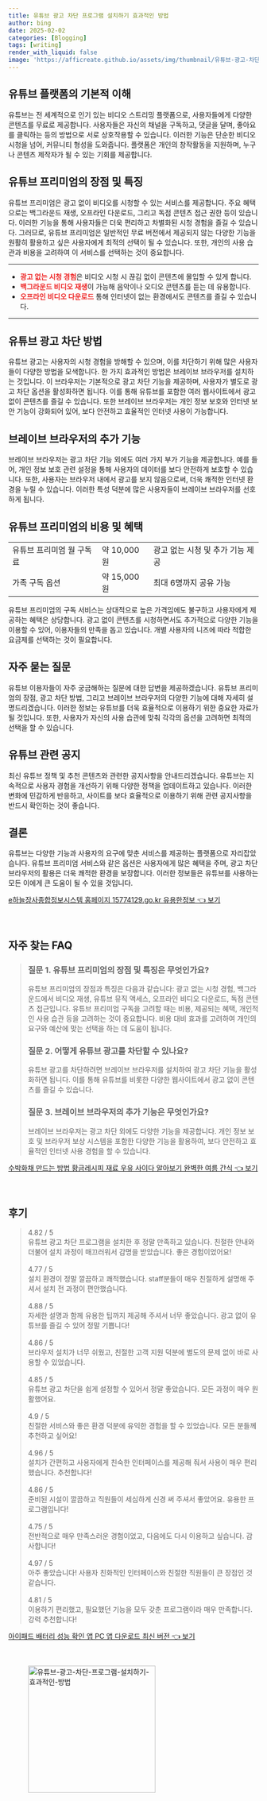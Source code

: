 ```yaml
---
title: 유튜브 광고 차단 프로그램 설치하기 효과적인 방법
author: bing
date: 2025-02-02
categories: [Blogging]
tags: [writing]
render_with_liquid: false
image: 'https://afficreate.github.io/assets/img/thumbnail/유튜브-광고-차단-프로그램-설치하기-효과적인-방법.webp'
---
```



<h2 id='유튜브_플랫폼_이해'>유튜브 플랫폼의 기본적 이해</h2>

<p>유튜브는 전 세계적으로 인기 있는 비디오 스트리밍 플랫폼으로, 사용자들에게 다양한 콘텐츠를 무료로 제공합니다. 사용자들은 자신의 채널을 구독하고, 댓글을 달며, 좋아요를 클릭하는 등의 방법으로 서로 상호작용할 수 있습니다. 이러한 기능은 단순한 비디오 시청을 넘어, 커뮤니티 형성을 도와줍니다. 플랫폼은 개인의 창작활동을 지원하며, 누구나 콘텐츠 제작자가 될 수 있는 기회를 제공합니다.</p>

<h2 id='유튜브_프리미엄의_장점'>유튜브 프리미엄의 장점 및 특징</h2>

<p>유튜브 프리미엄은 광고 없이 비디오를 시청할 수 있는 서비스를 제공합니다. 주요 혜택으로는 백그라운드 재생, 오프라인 다운로드, 그리고 독점 콘텐츠 접근 권한 등이 있습니다. 이러한 기능을 통해 사용자들은 더욱 편리하고 차별화된 시청 경험을 즐길 수 있습니다. 그러므로, 유튜브 프리미엄은 일반적인 무료 버전에서 제공되지 않는 다양한 기능을 원활히 활용하고 싶은 사용자에게 최적의 선택이 될 수 있습니다. 또한, 개인의 사용 습관과 비용을 고려하여 이 서비스를 선택하는 것이 중요합니다.</p>

<hr />

<ul>
    <li><b><span style="color: #ee2323;">광고 없는 시청 경험</span></b>은 비디오 시청 시 끊김 없이 콘텐츠에 몰입할 수 있게 합니다.</li>
    <li><b><span style="color: #ee2323;">백그라운드 비디오 재생</span></b>이 가능해 음악이나 오디오 콘텐츠를 듣는 데 유용합니다.</li>
    <li><b><span style="color: #ee2323;">오프라인 비디오 다운로드</span></b> 통해 인터넷이 없는 환경에서도 콘텐츠를 즐길 수 있습니다.</li>
</ul>

<hr />

<h2 id='유튜브_광고_차단'>유튜브 광고 차단 방법</h2>

<p>유튜브 광고는 사용자의 시청 경험을 방해할 수 있으며, 이를 차단하기 위해 많은 사용자들이 다양한 방법을 모색합니다. 한 가지 효과적인 방법은 브레이브 브라우저를 설치하는 것입니다. 이 브라우저는 기본적으로 광고 차단 기능을 제공하며, 사용자가 별도로 광고 차단 옵션을 활성화하면 됩니다. 이를 통해 유튜브를 포함한 여러 웹사이트에서 광고 없이 콘텐츠를 즐길 수 있습니다. 또한 브레이브 브라우저는 개인 정보 보호와 인터넷 보안 기능이 강화되어 있어, 보다 안전하고 효율적인 인터넷 사용이 가능합니다.</p>

<h2 id='브레이브_브라우저의_기능'>브레이브 브라우저의 추가 기능</h2>

<p>브레이브 브라우저는 광고 차단 기능 외에도 여러 가지 부가 기능을 제공합니다. 예를 들어, 개인 정보 보호 관련 설정을 통해 사용자의 데이터를 보다 안전하게 보호할 수 있습니다. 또한, 사용자는 브라우저 내에서 광고를 보지 않음으로써, 더욱 쾌적한 인터넷 환경을 누릴 수 있습니다. 이러한 특성 덕분에 많은 사용자들이 브레이브 브라우저를 선호하게 됩니다.</p>

<h2 id='유튜브_프리미엄_비용'>유튜브 프리미엄의 비용 및 혜택</h2>

<table>
    <tr>
        <td>유튜브 프리미엄 월 구독료</td>
        <td>약 10,000원</td>
        <td>광고 없는 시청 및 추가 기능 제공</td>
    </tr>
    <tr>
        <td>가족 구독 옵션</td>
        <td>약 15,000원</td>
        <td>최대 6명까지 공유 가능</td>
    </tr>
</table>

<p>유튜브 프리미엄의 구독 서비스는 상대적으로 높은 가격임에도 불구하고 사용자에게 제공하는 혜택은 상당합니다. 광고 없이 콘텐츠를 시청하면서도 추가적으로 다양한 기능을 이용할 수 있어, 이용자들의 만족을 돕고 있습니다. 개별 사용자의 니즈에 따라 적합한 요금제를 선택하는 것이 필요합니다.</p>

<h2 id='자주_묻는_질문'>자주 묻는 질문</h2>

<p>유튜브 이용자들이 자주 궁금해하는 질문에 대한 답변을 제공하겠습니다. 유튜브 프리미엄의 장점, 광고 차단 방법, 그리고 브레이브 브라우저의 다양한 기능에 대해 자세히 설명드리겠습니다. 이러한 정보는 유튜브를 더욱 효율적으로 이용하기 위한 중요한 자료가 될 것입니다. 또한, 사용자가 자신의 사용 습관에 맞춰 각각의 옵션을 고려하면 최적의 선택을 할 수 있습니다.</p>

<h2 id='유튜브_관련_공지'>유튜브 관련 공지</h2>

<p>최신 유튜브 정책 및 추천 콘텐츠와 관련한 공지사항을 안내드리겠습니다. 유튜브는 지속적으로 사용자 경험을 개선하기 위해 다양한 정책을 업데이트하고 있습니다. 이러한 변화에 민감하게 반응하고, 사이트를 보다 효율적으로 이용하기 위해 관련 공지사항을 반드시 확인하는 것이 좋습니다.</p>

<h2 id='결론'>결론</h2>

<p>유튜브는 다양한 기능과 사용자의 요구에 맞춘 서비스를 제공하는 플랫폼으로 자리잡았습니다. 유튜브 프리미엄 서비스와 같은 옵션은 사용자에게 많은 혜택을 주며, 광고 차단 브라우저의 활용은 더욱 쾌적한 환경을 보장합니다. 이러한 정보들은 유튜브를 사용하는 모든 이에게 큰 도움이 될 수 있을 것입니다.</p>


<p><a class="click-button" title="e하늘장사종합정보시스템 홈페이지 15774129.go.kr 유용한정보" href="https://afficreate.github.io/posts/e%ED%95%98%EB%8A%98%EC%9E%A5%EC%82%AC%EC%A2%85%ED%95%A9%EC%A0%95%EB%B3%B4%EC%8B%9C%EC%8A%A4%ED%85%9C-%ED%99%88%ED%8E%98%EC%9D%B4%EC%A7%80-15774129.go.kr-%EC%9C%A0%EC%9A%A9%ED%95%9C%EC%A0%95%EB%B3%B4/" rel="dofollow">e하늘장사종합정보시스템 홈페이지 15774129.go.kr 유용한정보 👈 보기</a></p><br>
<h2 id='자주_찾는_FAQ'>자주 찾는 FAQ</h2>
<div itemscope="" itemtype="https://schema.org/FAQPage"> 
<blockquote> 
<div itemscope="" itemprop="mainEntity" itemtype="https://schema.org/Question"> 
<h3 itemprop="name">질문 1. 유튜브 프리미엄의 장점 및 특징은 무엇인가요?</h3> 
<div itemscope="" itemprop="acceptedAnswer" itemtype="https://schema.org/Answer"> 
<span itemprop="text"> 
<p>유튜브 프리미엄의 장점과 특징은 다음과 같습니다: 광고 없는 시청 경험, 백그라운드에서 비디오 재생, 유튜브 뮤직 액세스, 오프라인 비디오 다운로드, 독점 콘텐츠 접근입니다. 유튜브 프리미엄 구독을 고려할 때는 비용, 제공되는 혜택, 개인적인 사용 습관 등을 고려하는 것이 중요합니다. 비용 대비 효과를 고려하여 개인의 요구와 예산에 맞는 선택을 하는 데 도움이 됩니다.</p> 
</span> 
</div> 
</div> 

<div itemscope="" itemprop="mainEntity" itemtype="https://schema.org/Question"> 
<h3 itemprop="name">질문 2. 어떻게 유튜브 광고를 차단할 수 있나요?</h3> 
<div itemscope="" itemprop="acceptedAnswer" itemtype="https://schema.org/Answer"> 
<span itemprop="text"> 
<p>유튜브 광고를 차단하려면 브레이브 브라우저를 설치하여 광고 차단 기능을 활성화하면 됩니다. 이를 통해 유튜브를 비롯한 다양한 웹사이트에서 광고 없이 콘텐츠를 즐길 수 있습니다.</p> 
</span> 
</div> 
</div> 

<div itemscope="" itemprop="mainEntity" itemtype="https://schema.org/Question"> 
<h3 itemprop="name">질문 3. 브레이브 브라우저의 추가 기능은 무엇인가요?</h3> 
<div itemscope="" itemprop="acceptedAnswer" itemtype="https://schema.org/Answer"> 
<span itemprop="text"> 
<p>브레이브 브라우저는 광고 차단 외에도 다양한 기능을 제공합니다. 개인 정보 보호 및 브라우저 보상 시스템을 포함한 다양한 기능을 활용하여, 보다 안전하고 효율적인 인터넷 사용 경험을 할 수 있습니다.</p> 
</span> 
</div> 
</div> 
</blockquote> 
</div>
<p><a class="click-button" title="수박화채 만드는 방법 황금레시피 재료 우유 사이다 알아보기 완벽한 여름 간식" href="https://afficreate.github.io/posts/%EC%88%98%EB%B0%95%ED%99%94%EC%B1%84-%EB%A7%8C%EB%93%9C%EB%8A%94-%EB%B0%A9%EB%B2%95-%ED%99%A9%EA%B8%88%EB%A0%88%EC%8B%9C%ED%94%BC-%EC%9E%AC%EB%A3%8C-%EC%9A%B0%EC%9C%A0-%EC%82%AC%EC%9D%B4%EB%8B%A4-%EC%95%8C%EC%95%84%EB%B3%B4%EA%B8%B0-%EC%99%84%EB%B2%BD%ED%95%9C-%EC%97%AC%EB%A6%84-%EA%B0%84%EC%8B%9D/" rel="dofollow">수박화채 만드는 방법 황금레시피 재료 우유 사이다 알아보기 완벽한 여름 간식 👈 보기</a></p><br>
<h2 id='후기'>후기</h2>
<div itemscope itemtype="https://schema.org/Product">
  <blockquote>
  <div itemprop="review" itemscope itemtype="https://schema.org/Review">
      <div itemprop="reviewRating" itemscope itemtype="https://schema.org/Rating"> <span itemprop="ratingValue">4.82</span> / <span itemprop="bestRating">5</span> </div>
      <span itemprop="reviewBody">유튜브 광고 차단 프로그램을 설치한 후 정말 만족하고 있습니다. 친절한 안내와 더불어 설치 과정이 매끄러워서 감명을 받았습니다. 좋은 경험이었어요!</span>
  </div>
  <br>
  <div itemprop="review" itemscope itemtype="https://schema.org/Review">
      <div itemprop="reviewRating" itemscope itemtype="https://schema.org/Rating"> <span itemprop="ratingValue">4.77</span> / <span itemprop="bestRating">5</span> </div>
      <span itemprop="reviewBody">설치 환경이 정말 깔끔하고 쾌적했습니다. staff분들이 매우 친절하게 설명해 주셔서 설치 전 과정이 편안했습니다.</span>
  </div>
  <br>
  <div itemprop="review" itemscope itemtype="https://schema.org/Review">
      <div itemprop="reviewRating" itemscope itemtype="https://schema.org/Rating"> <span itemprop="ratingValue">4.88</span> / <span itemprop="bestRating">5</span> </div>
      <span itemprop="reviewBody">자세한 설명과 함께 유용한 팁까지 제공해 주셔서 너무 좋았습니다. 광고 없이 유튜브를 즐길 수 있어 정말 기쁩니다!</span>
  </div>
  <br>
  <div itemprop="review" itemscope itemtype="https://schema.org/Review">
      <div itemprop="reviewRating" itemscope itemtype="https://schema.org/Rating"> <span itemprop="ratingValue">4.86</span> / <span itemprop="bestRating">5</span> </div>
      <span itemprop="reviewBody">브라우저 설치가 너무 쉬웠고, 친절한 고객 지원 덕분에 별도의 문제 없이 바로 사용할 수 있었습니다.</span>
  </div>
  <br>
  <div itemprop="review" itemscope itemtype="https://schema.org/Review">
      <div itemprop="reviewRating" itemscope itemtype="https://schema.org/Rating"> <span itemprop="ratingValue">4.85</span> / <span itemprop="bestRating">5</span> </div>
      <span itemprop="reviewBody">유튜브 광고 차단을 쉽게 설정할 수 있어서 정말 좋았습니다. 모든 과정이 매우 원활했어요.</span>
  </div>
  <br>
  <div itemprop="review" itemscope itemtype="https://schema.org/Review">
      <div itemprop="reviewRating" itemscope itemtype="https://schema.org/Rating"> <span itemprop="ratingValue">4.9</span> / <span itemprop="bestRating">5</span> </div>
      <span itemprop="reviewBody">친절한 서비스와 좋은 환경 덕분에 유익한 경험을 할 수 있었습니다. 모든 분들께 추천하고 싶어요!</span>
  </div>
  <br>
  <div itemprop="review" itemscope itemtype="https://schema.org/Review">
      <div itemprop="reviewRating" itemscope itemtype="https://schema.org/Rating"> <span itemprop="ratingValue">4.96</span> / <span itemprop="bestRating">5</span> </div>
      <span itemprop="reviewBody">설치가 간편하고 사용자에게 친숙한 인터페이스를 제공해 줘서 사용이 매우 편리했습니다. 추천합니다!</span>
  </div>
  <br>
  <div itemprop="review" itemscope itemtype="https://schema.org/Review">
      <div itemprop="reviewRating" itemscope itemtype="https://schema.org/Rating"> <span itemprop="ratingValue">4.86</span> / <span itemprop="bestRating">5</span> </div>
      <span itemprop="reviewBody">준비된 시설이 깔끔하고 직원들이 세심하게 신경 써 주셔서 좋았어요. 유용한 프로그램입니다!</span>
  </div>
  <br>
  <div itemprop="review" itemscope itemtype="https://schema.org/Review">
      <div itemprop="reviewRating" itemscope itemtype="https://schema.org/Rating"> <span itemprop="ratingValue">4.75</span> / <span itemprop="bestRating">5</span> </div>
      <span itemprop="reviewBody">전반적으로 매우 만족스러운 경험이었고, 다음에도 다시 이용하고 싶습니다. 감사합니다!</span>
  </div>
  <br>
  <div itemprop="review" itemscope itemtype="https://schema.org/Review">
      <div itemprop="reviewRating" itemscope itemtype="https://schema.org/Rating"> <span itemprop="ratingValue">4.97</span> / <span itemprop="bestRating">5</span> </div>
      <span itemprop="reviewBody">아주 좋았습니다! 사용자 친화적인 인터페이스와 친절한 직원들이 큰 장점인 것 같습니다.</span>
  </div>
  <br>
  <div itemprop="review" itemscope itemtype="https://schema.org/Review">
      <div itemprop="reviewRating" itemscope itemtype="https://schema.org/Rating"> <span itemprop="ratingValue">4.81</span> / <span itemprop="bestRating">5</span> </div>
      <span itemprop="reviewBody">이용하기 편리했고, 필요했던 기능을 모두 갖춘 프로그램이라 매우 만족합니다. 강력 추천합니다!</span>
  </div>
  </blockquote>
</div>
<p><a class="click-button" title="아이패드 배터리 성능 확인 앱 PC 앱 다운로드 최신 버전" href="https://afficreate.github.io/posts/%EC%95%84%EC%9D%B4%ED%8C%A8%EB%93%9C-%EB%B0%B0%ED%84%B0%EB%A6%AC-%EC%84%B1%EB%8A%A5-%ED%99%95%EC%9D%B8-%EC%95%B1-PC-%EC%95%B1-%EB%8B%A4%EC%9A%B4%EB%A1%9C%EB%93%9C-%EC%B5%9C%EC%8B%A0-%EB%B2%84%EC%A0%84/" rel="dofollow">아이패드 배터리 성능 확인 앱 PC 앱 다운로드 최신 버전 👈 보기</a></p><br>
<figure class="image"><img src="https://afficreate.github.io/assets/img/thumbnail/유튜브-광고-차단-프로그램-설치하기-효과적인-방법.webp" alt="유튜브-광고-차단-프로그램-설치하기-효과적인-방법" width="256" height="256"></figure>